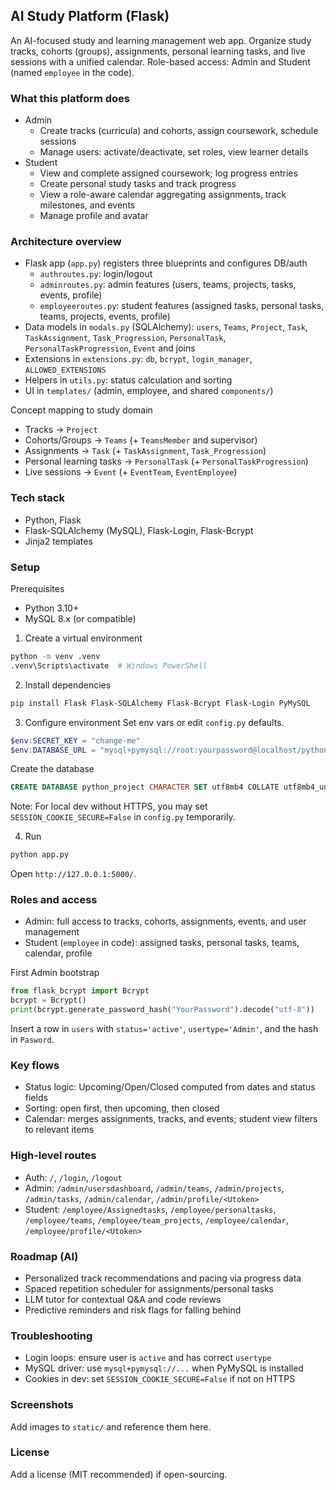 ## AI Study Platform (Flask)

An AI-focused study and learning management web app. Organize study tracks, cohorts (groups), assignments, personal learning tasks, and live sessions with a unified calendar. Role-based access: Admin and Student (named `employee` in the code).

### What this platform does
- Admin
  - Create tracks (curricula) and cohorts, assign coursework, schedule sessions
  - Manage users: activate/deactivate, set roles, view learner details
- Student
  - View and complete assigned coursework; log progress entries
  - Create personal study tasks and track progress
  - View a role-aware calendar aggregating assignments, track milestones, and events
  - Manage profile and avatar

### Architecture overview
- Flask app (`app.py`) registers three blueprints and configures DB/auth
  - `authroutes.py`: login/logout
  - `adminroutes.py`: admin features (users, teams, projects, tasks, events, profile)
  - `employeeroutes.py`: student features (assigned tasks, personal tasks, teams, projects, events, profile)
- Data models in `modals.py` (SQLAlchemy): `users`, `Teams`, `Project`, `Task`, `TaskAssignment`, `Task_Progression`, `PersonalTask`, `PersonalTaskProgression`, `Event` and joins
- Extensions in `extensions.py`: `db`, `bcrypt`, `login_manager`, `ALLOWED_EXTENSIONS`
- Helpers in `utils.py`: status calculation and sorting
- UI in `templates/` (admin, employee, and shared `components/`)

Concept mapping to study domain
- Tracks → `Project`
- Cohorts/Groups → `Teams` (+ `TeamsMember` and supervisor)
- Assignments → `Task` (+ `TaskAssignment`, `Task_Progression`)
- Personal learning tasks → `PersonalTask` (+ `PersonalTaskProgression`)
- Live sessions → `Event` (+ `EventTeam`, `EventEmployee`)

### Tech stack
- Python, Flask
- Flask-SQLAlchemy (MySQL), Flask-Login, Flask-Bcrypt
- Jinja2 templates

### Setup
Prerequisites
- Python 3.10+
- MySQL 8.x (or compatible)

1) Create a virtual environment
```bash
python -m venv .venv
.venv\Scripts\activate  # Windows PowerShell
```

2) Install dependencies
```bash
pip install Flask Flask-SQLAlchemy Flask-Bcrypt Flask-Login PyMySQL
```

3) Configure environment
Set env vars or edit `config.py` defaults.
```powershell
$env:SECRET_KEY = "change-me"
$env:DATABASE_URL = "mysql+pymysql://root:yourpassword@localhost/python_project"
```

Create the database
```sql
CREATE DATABASE python_project CHARACTER SET utf8mb4 COLLATE utf8mb4_unicode_ci;
```

Note: For local dev without HTTPS, you may set `SESSION_COOKIE_SECURE=False` in `config.py` temporarily.

4) Run
```bash
python app.py
```
Open `http://127.0.0.1:5000/`.

### Roles and access
- Admin: full access to tracks, cohorts, assignments, events, and user management
- Student (`employee` in code): assigned tasks, personal tasks, teams, calendar, profile

First Admin bootstrap
```python
from flask_bcrypt import Bcrypt
bcrypt = Bcrypt()
print(bcrypt.generate_password_hash("YourPassword").decode("utf-8"))
```
Insert a row in `users` with `status='active'`, `usertype='Admin'`, and the hash in `Pasword`.

### Key flows
- Status logic: Upcoming/Open/Closed computed from dates and status fields
- Sorting: open first, then upcoming, then closed
- Calendar: merges assignments, tracks, and events; student view filters to relevant items

### High-level routes
- Auth: `/`, `/login`, `/logout`
- Admin: `/admin/usersdashboard`, `/admin/teams`, `/admin/projects`, `/admin/tasks`, `/admin/calendar`, `/admin/profile/<Utoken>`
- Student: `/employee/Assignedtasks`, `/employee/personaltasks`, `/employee/teams`, `/employee/team_projects`, `/employee/calendar`, `/employee/profile/<Utoken>`

### Roadmap (AI)
- Personalized track recommendations and pacing via progress data
- Spaced repetition scheduler for assignments/personal tasks
- LLM tutor for contextual Q&A and code reviews
- Predictive reminders and risk flags for falling behind

### Troubleshooting
- Login loops: ensure user is `active` and has correct `usertype`
- MySQL driver: use `mysql+pymysql://...` when PyMySQL is installed
- Cookies in dev: set `SESSION_COOKIE_SECURE=False` if not on HTTPS

### Screenshots
Add images to `static/` and reference them here.

### License
Add a license (MIT recommended) if open-sourcing.
